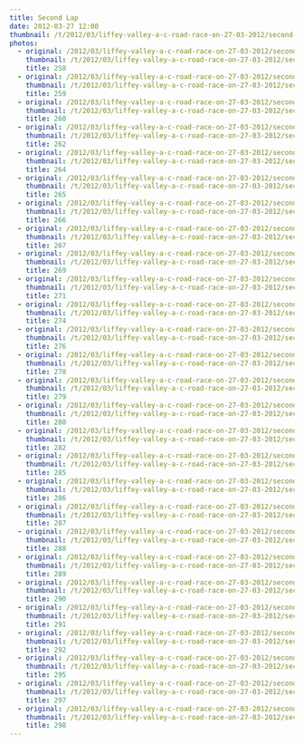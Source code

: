 ```yaml
---
title: Second Lap
date: 2012-03-27 12:00
thumbnail: /t/2012/03/liffey-valley-a-c-road-race-on-27-03-2012/second-lap/258.jpg
photos:
  - original: /2012/03/liffey-valley-a-c-road-race-on-27-03-2012/second-lap/258.jpg
    thumbnail: /t/2012/03/liffey-valley-a-c-road-race-on-27-03-2012/second-lap/258.jpg
    title: 258
  - original: /2012/03/liffey-valley-a-c-road-race-on-27-03-2012/second-lap/259.jpg
    thumbnail: /t/2012/03/liffey-valley-a-c-road-race-on-27-03-2012/second-lap/259.jpg
    title: 259
  - original: /2012/03/liffey-valley-a-c-road-race-on-27-03-2012/second-lap/260.jpg
    thumbnail: /t/2012/03/liffey-valley-a-c-road-race-on-27-03-2012/second-lap/260.jpg
    title: 260
  - original: /2012/03/liffey-valley-a-c-road-race-on-27-03-2012/second-lap/262.jpg
    thumbnail: /t/2012/03/liffey-valley-a-c-road-race-on-27-03-2012/second-lap/262.jpg
    title: 262
  - original: /2012/03/liffey-valley-a-c-road-race-on-27-03-2012/second-lap/264.jpg
    thumbnail: /t/2012/03/liffey-valley-a-c-road-race-on-27-03-2012/second-lap/264.jpg
    title: 264
  - original: /2012/03/liffey-valley-a-c-road-race-on-27-03-2012/second-lap/265.jpg
    thumbnail: /t/2012/03/liffey-valley-a-c-road-race-on-27-03-2012/second-lap/265.jpg
    title: 265
  - original: /2012/03/liffey-valley-a-c-road-race-on-27-03-2012/second-lap/266.jpg
    thumbnail: /t/2012/03/liffey-valley-a-c-road-race-on-27-03-2012/second-lap/266.jpg
    title: 266
  - original: /2012/03/liffey-valley-a-c-road-race-on-27-03-2012/second-lap/267.jpg
    thumbnail: /t/2012/03/liffey-valley-a-c-road-race-on-27-03-2012/second-lap/267.jpg
    title: 267
  - original: /2012/03/liffey-valley-a-c-road-race-on-27-03-2012/second-lap/269.jpg
    thumbnail: /t/2012/03/liffey-valley-a-c-road-race-on-27-03-2012/second-lap/269.jpg
    title: 269
  - original: /2012/03/liffey-valley-a-c-road-race-on-27-03-2012/second-lap/271.jpg
    thumbnail: /t/2012/03/liffey-valley-a-c-road-race-on-27-03-2012/second-lap/271.jpg
    title: 271
  - original: /2012/03/liffey-valley-a-c-road-race-on-27-03-2012/second-lap/274.jpg
    thumbnail: /t/2012/03/liffey-valley-a-c-road-race-on-27-03-2012/second-lap/274.jpg
    title: 274
  - original: /2012/03/liffey-valley-a-c-road-race-on-27-03-2012/second-lap/276.jpg
    thumbnail: /t/2012/03/liffey-valley-a-c-road-race-on-27-03-2012/second-lap/276.jpg
    title: 276
  - original: /2012/03/liffey-valley-a-c-road-race-on-27-03-2012/second-lap/278.jpg
    thumbnail: /t/2012/03/liffey-valley-a-c-road-race-on-27-03-2012/second-lap/278.jpg
    title: 278
  - original: /2012/03/liffey-valley-a-c-road-race-on-27-03-2012/second-lap/279.jpg
    thumbnail: /t/2012/03/liffey-valley-a-c-road-race-on-27-03-2012/second-lap/279.jpg
    title: 279
  - original: /2012/03/liffey-valley-a-c-road-race-on-27-03-2012/second-lap/280.jpg
    thumbnail: /t/2012/03/liffey-valley-a-c-road-race-on-27-03-2012/second-lap/280.jpg
    title: 280
  - original: /2012/03/liffey-valley-a-c-road-race-on-27-03-2012/second-lap/282.jpg
    thumbnail: /t/2012/03/liffey-valley-a-c-road-race-on-27-03-2012/second-lap/282.jpg
    title: 282
  - original: /2012/03/liffey-valley-a-c-road-race-on-27-03-2012/second-lap/285.jpg
    thumbnail: /t/2012/03/liffey-valley-a-c-road-race-on-27-03-2012/second-lap/285.jpg
    title: 285
  - original: /2012/03/liffey-valley-a-c-road-race-on-27-03-2012/second-lap/286.jpg
    thumbnail: /t/2012/03/liffey-valley-a-c-road-race-on-27-03-2012/second-lap/286.jpg
    title: 286
  - original: /2012/03/liffey-valley-a-c-road-race-on-27-03-2012/second-lap/287.jpg
    thumbnail: /t/2012/03/liffey-valley-a-c-road-race-on-27-03-2012/second-lap/287.jpg
    title: 287
  - original: /2012/03/liffey-valley-a-c-road-race-on-27-03-2012/second-lap/288.jpg
    thumbnail: /t/2012/03/liffey-valley-a-c-road-race-on-27-03-2012/second-lap/288.jpg
    title: 288
  - original: /2012/03/liffey-valley-a-c-road-race-on-27-03-2012/second-lap/289.jpg
    thumbnail: /t/2012/03/liffey-valley-a-c-road-race-on-27-03-2012/second-lap/289.jpg
    title: 289
  - original: /2012/03/liffey-valley-a-c-road-race-on-27-03-2012/second-lap/290.jpg
    thumbnail: /t/2012/03/liffey-valley-a-c-road-race-on-27-03-2012/second-lap/290.jpg
    title: 290
  - original: /2012/03/liffey-valley-a-c-road-race-on-27-03-2012/second-lap/291.jpg
    thumbnail: /t/2012/03/liffey-valley-a-c-road-race-on-27-03-2012/second-lap/291.jpg
    title: 291
  - original: /2012/03/liffey-valley-a-c-road-race-on-27-03-2012/second-lap/292.jpg
    thumbnail: /t/2012/03/liffey-valley-a-c-road-race-on-27-03-2012/second-lap/292.jpg
    title: 292
  - original: /2012/03/liffey-valley-a-c-road-race-on-27-03-2012/second-lap/295.jpg
    thumbnail: /t/2012/03/liffey-valley-a-c-road-race-on-27-03-2012/second-lap/295.jpg
    title: 295
  - original: /2012/03/liffey-valley-a-c-road-race-on-27-03-2012/second-lap/297.jpg
    thumbnail: /t/2012/03/liffey-valley-a-c-road-race-on-27-03-2012/second-lap/297.jpg
    title: 297
  - original: /2012/03/liffey-valley-a-c-road-race-on-27-03-2012/second-lap/298.jpg
    thumbnail: /t/2012/03/liffey-valley-a-c-road-race-on-27-03-2012/second-lap/298.jpg
    title: 298
---
```

